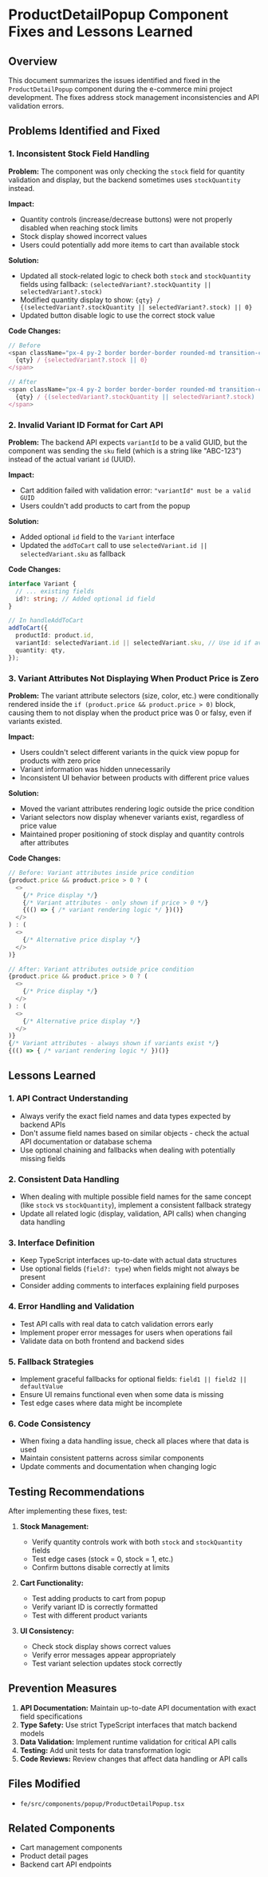 # ProductDetailPopup Component Fixes and Lessons Learned

## Overview
This document summarizes the issues identified and fixed in the `ProductDetailPopup` component during the e-commerce mini project development. The fixes address stock management inconsistencies and API validation errors.

## Problems Identified and Fixed

### 1. Inconsistent Stock Field Handling
**Problem:** The component was only checking the `stock` field for quantity validation and display, but the backend sometimes uses `stockQuantity` instead.

**Impact:**
- Quantity controls (increase/decrease buttons) were not properly disabled when reaching stock limits
- Stock display showed incorrect values
- Users could potentially add more items to cart than available stock

**Solution:**
- Updated all stock-related logic to check both `stock` and `stockQuantity` fields using fallback: `(selectedVariant?.stockQuantity || selectedVariant?.stock)`
- Modified quantity display to show: `{qty} / {(selectedVariant?.stockQuantity || selectedVariant?.stock) || 0}`
- Updated button disable logic to use the correct stock value

**Code Changes:**
```typescript
// Before
<span className="px-4 py-2 border border-border rounded-md transition-colors text-foreground">
  {qty} / {selectedVariant?.stock || 0}
</span>

// After
<span className="px-4 py-2 border border-border rounded-md transition-colors text-foreground">
  {qty} / {(selectedVariant?.stockQuantity || selectedVariant?.stock) || 0}
</span>
```

### 2. Invalid Variant ID Format for Cart API
**Problem:** The backend API expects `variantId` to be a valid GUID, but the component was sending the `sku` field (which is a string like "ABC-123") instead of the actual variant `id` (UUID).

**Impact:**
- Cart addition failed with validation error: `"variantId" must be a valid GUID`
- Users couldn't add products to cart from the popup

**Solution:**
- Added optional `id` field to the `Variant` interface
- Updated the `addToCart` call to use `selectedVariant.id || selectedVariant.sku` as fallback

**Code Changes:**
```typescript
interface Variant {
  // ... existing fields
  id?: string; // Added optional id field
}

// In handleAddToCart
addToCart({
  productId: product.id,
  variantId: selectedVariant.id || selectedVariant.sku, // Use id if available, fallback to sku
  quantity: qty,
});
```

### 3. Variant Attributes Not Displaying When Product Price is Zero
**Problem:** The variant attribute selectors (size, color, etc.) were conditionally rendered inside the `if (product.price && product.price > 0)` block, causing them to not display when the product price was 0 or falsy, even if variants existed.

**Impact:**
- Users couldn't select different variants in the quick view popup for products with zero price
- Variant information was hidden unnecessarily
- Inconsistent UI behavior between products with different price values

**Solution:**
- Moved the variant attributes rendering logic outside the price condition
- Variant selectors now display whenever variants exist, regardless of price value
- Maintained proper positioning of stock display and quantity controls after attributes

**Code Changes:**
```typescript
// Before: Variant attributes inside price condition
{product.price && product.price > 0 ? (
  <>
    {/* Price display */}
    {/* Variant attributes - only shown if price > 0 */}
    {(() => { /* variant rendering logic */ })()}
  </>
) : (
  <>
    {/* Alternative price display */}
  </>
)}

// After: Variant attributes outside price condition
{product.price && product.price > 0 ? (
  <>
    {/* Price display */}
  </>
) : (
  <>
    {/* Alternative price display */}
  </>
)}
{/* Variant attributes - always shown if variants exist */}
{(() => { /* variant rendering logic */ })()}
```

## Lessons Learned

### 1. **API Contract Understanding**
- Always verify the exact field names and data types expected by backend APIs
- Don't assume field names based on similar objects - check the actual API documentation or database schema
- Use optional chaining and fallbacks when dealing with potentially missing fields

### 2. **Consistent Data Handling**
- When dealing with multiple possible field names for the same concept (like `stock` vs `stockQuantity`), implement a consistent fallback strategy
- Update all related logic (display, validation, API calls) when changing data handling

### 3. **Interface Definition**
- Keep TypeScript interfaces up-to-date with actual data structures
- Use optional fields (`field?: type`) when fields might not always be present
- Consider adding comments to interfaces explaining field purposes

### 4. **Error Handling and Validation**
- Test API calls with real data to catch validation errors early
- Implement proper error messages for users when operations fail
- Validate data on both frontend and backend sides

### 5. **Fallback Strategies**
- Implement graceful fallbacks for optional fields: `field1 || field2 || defaultValue`
- Ensure UI remains functional even when some data is missing
- Test edge cases where data might be incomplete

### 6. **Code Consistency**
- When fixing a data handling issue, check all places where that data is used
- Maintain consistent patterns across similar components
- Update comments and documentation when changing logic

## Testing Recommendations

After implementing these fixes, test:
1. **Stock Management:**
   - Verify quantity controls work with both `stock` and `stockQuantity` fields
   - Test edge cases (stock = 0, stock = 1, etc.)
   - Confirm buttons disable correctly at limits

2. **Cart Functionality:**
   - Test adding products to cart from popup
   - Verify variant ID is correctly formatted
   - Test with different product variants

3. **UI Consistency:**
   - Check stock display shows correct values
   - Verify error messages appear appropriately
   - Test variant selection updates stock correctly

## Prevention Measures

1. **API Documentation:** Maintain up-to-date API documentation with exact field specifications
2. **Type Safety:** Use strict TypeScript interfaces that match backend models
3. **Data Validation:** Implement runtime validation for critical API calls
4. **Testing:** Add unit tests for data transformation logic
5. **Code Reviews:** Review changes that affect data handling or API calls

## Files Modified
- `fe/src/components/popup/ProductDetailPopup.tsx`

## Related Components
- Cart management components
- Product detail pages
- Backend cart API endpoints
